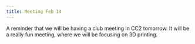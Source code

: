 ```yaml
---
title: Meeting Feb 14
---
```


A reminder that we will be having a club meeting in CC2 tomorrow.  It will be a really fun meeting, where we will be focusing on 3D printing.
